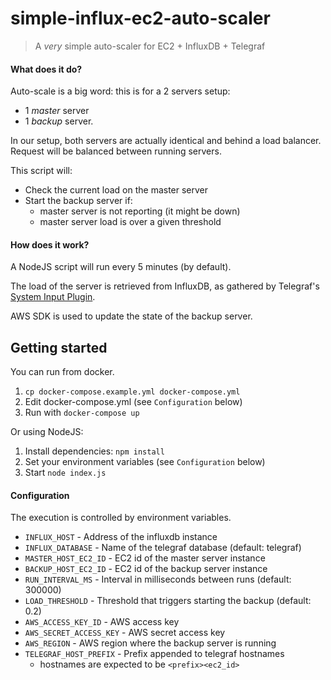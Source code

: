 # simple-influx-ec2-auto-scaler

> A *very* simple auto-scaler for EC2 + InfluxDB + Telegraf


#### What does it do?

Auto-scale is a big word: this is for a 2 servers setup:

- 1 _master_ server
- 1 _backup_ server.

In our setup, both servers are actually identical and behind a load balancer. Request will be balanced between running servers.


This script will:

- Check the current load on the master server
- Start the backup server if:
  - master server is not reporting (it might be down)
  - master server load is over a given threshold


#### How does it work?

A NodeJS script will run every 5 minutes (by default).

The load of the server is retrieved from InfluxDB, as gathered by Telegraf's [System Input Plugin](https://github.com/influxdata/telegraf/tree/master/plugins/inputs/system).

AWS SDK is used to update the state of the backup server.


## Getting started

You can run from docker.

1. `cp docker-compose.example.yml docker-compose.yml`
2. Edit docker-compose.yml (see `Configuration` below)
3. Run with `docker-compose up`

Or using NodeJS:

1. Install dependencies: `npm install`
2. Set your environment variables (see `Configuration` below)
3. Start `node index.js`

#### Configuration

The execution is controlled by environment variables.

- `INFLUX_HOST` - Address of the influxdb instance
- `INFLUX_DATABASE` - Name of the telegraf database (default: telegraf)
- `MASTER_HOST_EC2_ID` - EC2 id of the master server instance
- `BACKUP_HOST_EC2_ID` - EC2 id of the backup server instance
- `RUN_INTERVAL_MS` - Interval in milliseconds between runs (default: 300000)
- `LOAD_THRESHOLD` - Threshold that triggers starting the backup (default: 0.2)
- `AWS_ACCESS_KEY_ID` - AWS access key
- `AWS_SECRET_ACCESS_KEY` - AWS secret access key
- `AWS_REGION` - AWS region where the backup server is running
- `TELEGRAF_HOST_PREFIX` - Prefix appended to telegraf hostnames
  - hostnames are expected to be `<prefix><ec2_id>`
